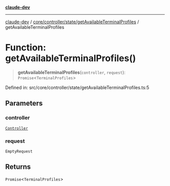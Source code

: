 [**claude-dev**](../../../../../README.md)

***

[claude-dev](../../../../../README.md) / [core/controller/state/getAvailableTerminalProfiles](../README.md) / getAvailableTerminalProfiles

# Function: getAvailableTerminalProfiles()

> **getAvailableTerminalProfiles**(`controller`, `request`): `Promise`\<`TerminalProfiles`\>

Defined in: src/core/controller/state/getAvailableTerminalProfiles.ts:5

## Parameters

### controller

[`Controller`](../../../classes/Controller.md)

### request

`EmptyRequest`

## Returns

`Promise`\<`TerminalProfiles`\>
